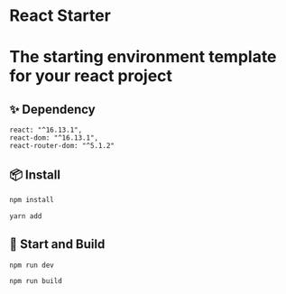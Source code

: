 # React Starter

# The starting environment template for your react project

## ✨ Dependency
    react: "^16.13.1",
    react-dom: "^16.13.1",
    react-router-dom: "^5.1.2"

## 📦 Install

```bash
npm install
```

```bash
yarn add
```

## 🔨 Start and Build

```bash
npm run dev
```

```bash
npm run build
```